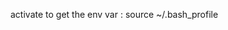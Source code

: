 activate to get the env var :
source ~/.bash_profile  
<!--
create a venv:
python -m venv openai-env
activate venv:
source openai-env/bin/activate
remove v env:
rm -r myenv
-->